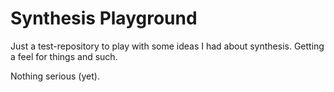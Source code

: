 # Synthesis Playground

Just a test-repository to play with some ideas I had about synthesis. Getting a feel for things and such.

Nothing serious (yet).
